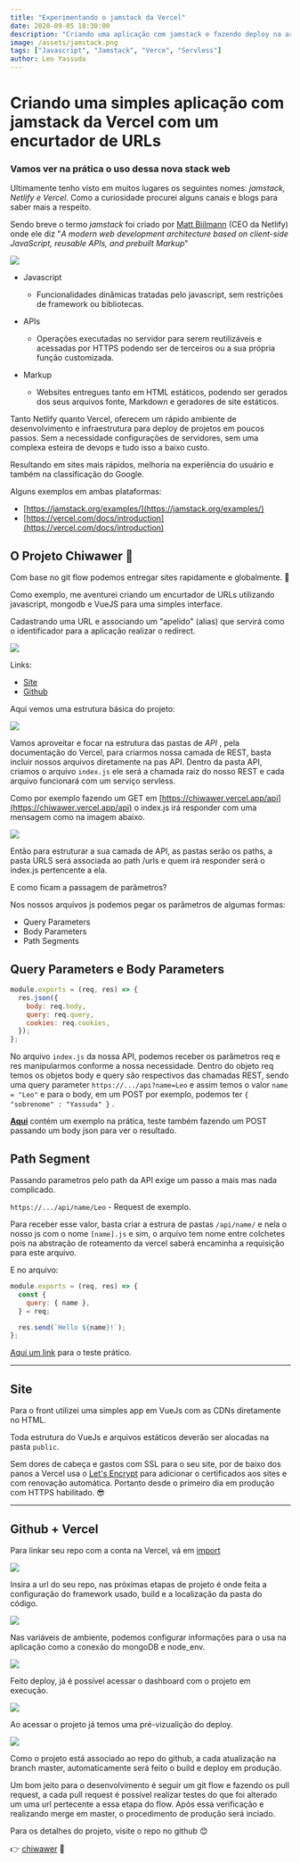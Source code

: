 ```yaml
---
title: "Experimentando o jamstack da Vercel"
date: 2020-09-05 18:30:00
description: "Criando uma aplicação com jamstack e fazendo deploy na arquitetura da Vercel"
image: /assets/jamstack.png
tags: ["Javascript", "Jamstack", "Verce", "Servless"]
author: Leo Yassuda
---
```


# Criando uma simples aplicação com jamstack da Vercel com um encurtador de URLs

### Vamos ver na prática o uso dessa nova stack web

Ultimamente tenho visto em muitos lugares os seguintes nomes: _jamstack, Netlify e_ _Vercel_. Como a curiosidade procurei alguns canais e blogs para saber mais a respeito.

Sendo breve o termo _jamstack_ foi criado por [Matt Biilmann](https://twitter.com/biilmann) (CEO da Netlify) onde ele diz "_A modern web development architecture based on client-side JavaScript, reusable APIs, and prebuilt Markup_"

![](/assets/jamstack.png)

- Javascript

  - Funcionalidades dinâmicas tratadas pelo javascript, sem restrições de framework ou bibliotecas.

- APIs

  - Operações executadas no servidor para serem reutilizáveis e acessadas por HTTPS podendo ser de terceiros ou a sua própria função customizada.

- Markup

  - Websites entregues tanto em HTML estáticos, podendo ser gerados dos seus arquivos fonte, Markdown e geradores de site estáticos.

Tanto Netlify quanto Vercel, oferecem um rápido ambiente de desenvolvimento e infraestrutura para deploy de projetos em poucos passos. Sem a necessidade configurações de servidores, sem uma complexa esteira de devops e tudo isso a baixo custo.

Resultando em sites mais rápidos, melhoria na experiência do usuário e também na classificação do Google.

Alguns exemplos em ambas plataformas:

- [https://jamstack.org/examples/](https://jamstack.org/examples/)
- [https://vercel.com/docs/introduction](https://vercel.com/docs/introduction)

## O Projeto Chiwawer 🐶

Com base no git flow podemos entregar sites rapidamente e globalmente. 🙌

Como exemplo, me aventurei criando um encurtador de URLs utilizando javascript, mongodb e VueJS para uma simples interface.

Cadastrando uma URL e associando um "apelido" (alias) que servirá como o identificador para a aplicação realizar o redirect.

![](/assets/chiwawer.png)

Links:

- [Site](https://chiwawer.vercel.app/#/)
- [Github](https://github.com/leoyassuda/chiwawer)

Aqui vemos uma estrutura básica do projeto:

![](/assets/folder-structure.png)

Vamos aproveitar e focar na estrutura das pastas de _API_ , pela documentação do Vercel, para criarmos nossa camada de REST, basta incluir nossos arquivos diretamente na pas API. Dentro da pasta API, criamos o arquivo `index.js` ele será a chamada raiz do nosso REST e cada arquivo funcionará com um serviço servless.

Como por exemplo fazendo um GET em [https://chiwawer.vercel.app/api](https://chiwawer.vercel.app/api) o index.js irá responder com uma mensagem como na imagem abaixo.

![](/assets/chiwawer-get-api-200.png)

Então para estruturar a sua camada de API, as pastas serão os paths, a pasta URLS será associada ao path /urls e quem irá responder será o index.js pertencente a ela.

E como ficam a passagem de parâmetros?

Nos nossos arquivos js podemos pegar os parâmetros de algumas formas:

- Query Parameters
- Body Parameters
- Path Segments

## **Query Parameters e Body Parameters**

```javascript
module.exports = (req, res) => {
  res.json({
    body: req.body,
    query: req.query,
    cookies: req.cookies,
  });
};
```

No arquivo `index.js` da nossa API, podemos receber os parâmetros req e res manipularmos conforme a nossa necessidade. Dentro do objeto req temos os objetos body e query são respectivos das chamadas REST, sendo uma query parameter `https://.../api?name=Leo` e assim temos o valor `name = "Leo"` e para o body, em um POST por exemplo, podemos ter `{ "sobrenome" : "Yassuda" }` .

**[Aqui](https://node-echo-api.now-examples.now.sh/api/?name=Leo)** contém um exemplo na prática, teste também fazendo um POST passando um body json para ver o resultado.

## Path Segment

Passando parametros pelo path da API exige um passo a mais mas nada complicado.

`https://.../api/name/Leo` - Request de exemplo.

Para receber esse valor, basta criar a estrura de pastas `/api/name/` e nela o nosso js com o nome `[name].js` e sim, o arquivo tem nome entre colchetes pois na abstração de roteamento da vercel saberá encaminha a requisição para este arquivo.

E no arquivo:

```javascript
module.exports = (req, res) => {
  const {
    query: { name },
  } = req;

  res.send(`Hello ${name}!`);
};
```

[Aqui um link](https://path-segment-with-node.now-examples.now.sh/api/name/Leo) para o teste prático.

---

## Site

Para o front utilizei uma simples app em VueJs com as CDNs diretamente no HTML.

Toda estrutura do VueJs e arquivos estáticos deverão ser alocadas na pasta `public`.

Sem dores de cabeça e gastos com SSL para o seu site, por de baixo dos panos a Vercel usa o [Let's Encrypt](https://letsencrypt.org/) para adicionar o certificados aos sites e com renovação automática. Portanto desde o primeiro dia em produção com HTTPS habilitado. 😎

---

## Github + Vercel

Para linkar seu repo com a conta na Vercel, vá em [import](https://vercel.com/import)

![](/assets/chiwawer-import-github-vercel.png)

Insira a url do seu repo, nas próximas etapas de projeto é onde feita a configuração do framework usado, build e a localização da pasta do código.

![](/assets/chiwawer-build-github-vercel.png)

Nas variáveis de ambiente, podemos configurar informações para o usa na aplicação como a conexão do mongoDB e node_env.

![](/assets/chiwawer-variaveis-ambiente.png)

Feito deploy, já é possível acessar o dashboard com o projeto em execução.

![](/assets/chiwawwer-project-dashboard-vercel.png)

Ao acessar o projeto já temos uma pré-vizualição do deploy.

![](/assets/chiwawer-production-deployment.png)

Como o projeto está associado ao repo do github, a cada atualização na branch master, automaticamente será feito o build e deploy em produção.

Um bom jeito para o desenvolvimento é seguir um git flow e fazendo os pull request, a cada pull request é possível realizar testes do que foi alterado um uma url pertecente a essa etapa do flow. Após essa verificação e realizando merge em master, o procedimento de produção será inciado.

Para os detalhes do projeto, visite o repo no github 😊

👉 [chiwawer](https://github.com/leoyassuda/chiwawer) 🐶
